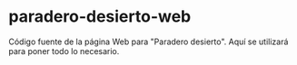 # paradero-desierto-web
Código fuente de la página Web para "Paradero desierto".
Aquí se utilizará para poner todo lo necesario.
